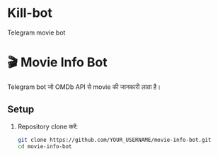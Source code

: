 # Kill-bot
Telegram movie bot
# 🎬 Movie Info Bot

Telegram bot जो OMDb API से movie की जानकारी लाता है।

## Setup

1. Repository clone करें:
   ```bash
   git clone https://github.com/YOUR_USERNAME/movie-info-bot.git
   cd movie-info-bot
